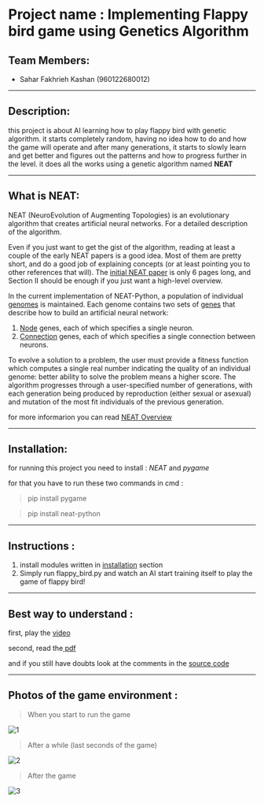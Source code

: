 # Project name : Implementing Flappy bird game using Genetics Algorithm

## Team Members:
- Sahar Fakhrieh Kashan (960122680012)
------------


## Description:
this project is about AI learning how to play flappy bird with genetic algorithm.
it starts completely random, having no idea how to do and how the game will operate and after many generations, it starts to slowly learn and get better and figures out the patterns and how to progress further in the level.
it does all the works using a genetic algorithm named **NEAT**

------------
## What is NEAT:
NEAT (NeuroEvolution of Augmenting Topologies) is an evolutionary algorithm that creates artificial neural networks. For a detailed description of the algorithm.

Even if you just want to get the gist of the algorithm, reading at least a couple of the early NEAT papers is a good idea. Most of them are pretty short, and do a good job of explaining concepts (or at least pointing you to other references that will). The [initial NEAT paper](http://nn.cs.utexas.edu/downloads/papers/stanley.cec02.pdf) is only 6 pages long, and Section II should be enough if you just want a high-level overview.

In the current implementation of NEAT-Python, a population of individual [genomes](https://neat-python.readthedocs.io/en/latest/glossary.html#term-genome) is maintained. Each genome contains two sets of [genes](https://neat-python.readthedocs.io/en/latest/glossary.html#term-gene)  that describe how to build an artificial neural network:

1. [Node](https://neat-python.readthedocs.io/en/latest/glossary.html#term-node) genes, each of which specifies a single neuron.
2. [Connection](https://neat-python.readthedocs.io/en/latest/glossary.html#term-connection) genes, each of which specifies a single connection between neurons.

To evolve a solution to a problem, the user must provide a fitness function which computes a single real number indicating the quality of an individual genome: better ability to solve the problem means a higher score. The algorithm progresses through a user-specified number of generations, with each generation being produced by reproduction (either sexual or asexual) and mutation of the most fit individuals of the previous generation.

for more informarion you can read [NEAT Overview](https://neat-python.readthedocs.io/en/latest/neat_overview.html)

------------

## Installation: 
for running this project you need to install : *NEAT* and *pygame*

for that you have to run these two commands in cmd :

>pip install pygame

>pip install neat-python



------------

## Instructions :
1.  install modules written in [installation](https://github.com/alitourani/computational-intelligence-class-9901/tree/master-1/G01-Genetic-Algorithm-Flappy-Bird#instructions-) section
2. Simply run flappy_bird.py and watch an AI start training itself to play the game of flappy bird!

------------

## Best way to understand :
first, play the [video](https://github.com/alitourani/computational-intelligence-class-9901/blob/master-1/G01-Genetic-Algorithm-Flappy-Bird/running%20flappy%20Bird%20.mp4)

second, read the[ pdf](https://github.com/alitourani/computational-intelligence-class-9901/blob/master-1/G01-Genetic-Algorithm-Flappy-Bird/flappy%20bird%20report.pdf)

and if you still have doubts look at the comments in the [source code](https://github.com/alitourani/computational-intelligence-class-9901/blob/master-1/G01-Genetic-Algorithm-Flappy-Bird/project/flappy_bird_source_code.py)

------------

## Photos of the game environment :
> When you start to run the game


![1](https://user-images.githubusercontent.com/71727363/104791728-09ca1a80-57b1-11eb-8f5a-6bfae69e6c6e.PNG)



>After a while (last seconds of the game)


![2](https://user-images.githubusercontent.com/71727363/104791838-5c0b3b80-57b1-11eb-8e88-0251be64e764.PNG)



>After the game


![3](https://user-images.githubusercontent.com/71727363/104791931-c623e080-57b1-11eb-9172-bcbce59716d2.PNG)
